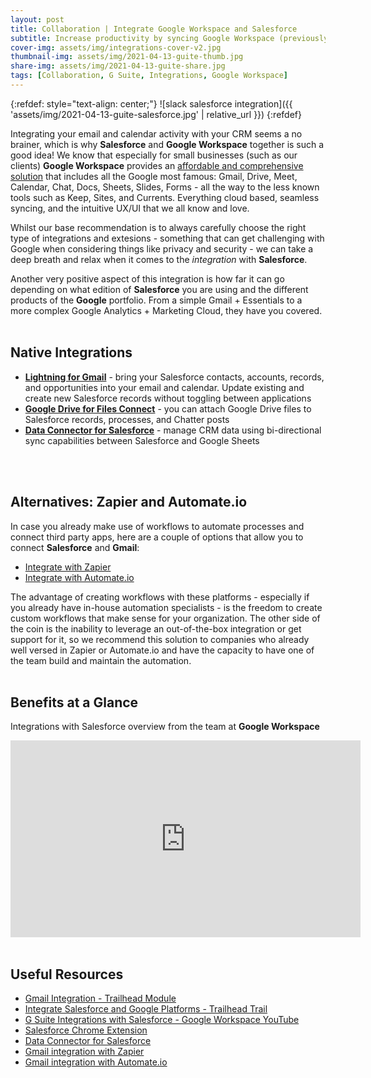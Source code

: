 ```yaml
---
layout: post
title: Collaboration | Integrate Google Workspace and Salesforce
subtitle: Increase productivity by syncing Google Workspace (previously G Suite) with Salesforce Essentials 
cover-img: assets/img/integrations-cover-v2.jpg
thumbnail-img: assets/img/2021-04-13-guite-thumb.jpg
share-img: assets/img/2021-04-13-guite-share.jpg
tags: [Collaboration, G Suite, Integrations, Google Workspace]
---
```


{:refdef: style="text-align: center;"}
![slack salesforce integration]({{ 'assets/img/2021-04-13-guite-salesforce.jpg' | relative_url }})
{:refdef}

Integrating your email and calendar activity with your CRM seems a no brainer, which is why **Salesforce** and **Google Workspace** together is such a good idea!
We know that especially for small businesses (such as our clients) **Google Workspace** provides an [affordable and comprehensive solution](https://workspace.google.com/intl/en_nz/pricing.html) that includes all the Google most famous: Gmail, Drive, Meet, Calendar, Chat, Docs, Sheets, Slides, Forms - all the way to the less known tools such as Keep, Sites, and Currents.
Everything cloud based, seamless syncing, and the intuitive UX/UI that we all know and love.

Whilst our base recommendation is to always carefully choose the right type of integrations and extesions - something that can get challenging with Google when considering things like privacy and security - we can take a deep breath and relax when it comes to the *integration* with **Salesforce**.

Another very positive aspect of this integration is how far it can go depending on what edition of **Salesforce** you are using and the different products of the **Google** portfolio. From a simple Gmail + Essentials to a more complex Google Analytics + Marketing Cloud, they have you covered.
<br/>
<br/>

## Native Integrations
* [**Lightning for Gmail**](https://trailhead.salesforce.com/en/content/learn/modules/gmail_integration) - bring your Salesforce contacts, accounts, records, and opportunities into your email and calendar. Update existing and create new Salesforce records without toggling between applications
* [**Google Drive for Files Connect**](https://help.salesforce.com/articleView?id=sf.admin_files_connect_enable.htm&type=5) - you can attach Google Drive files to Salesforce records, processes, and Chatter posts
* [**Data Connector for Salesforce**](https://gsuite.google.com/marketplace/app/data_connector_for_salesforce/857627895310) - manage CRM data using bi-directional sync capabilities between Salesforce and Google Sheets
<br/>
<br/>

## Alternatives: Zapier and Automate.io
In case you already make use of workflows to automate processes and connect third party apps, here are a couple of options that allow you to connect **Salesforce** and **Gmail**:
* [Integrate with Zapier](https://zapier.com/apps/gmail/integrations/salesforce)
* [Integrate with Automate.io](https://automate.io/integration/gmail/salesforce)

The advantage of creating workflows with these platforms - especially if you already have in-house automation specialists - is the freedom to create custom workflows that make sense for your organization. The other side of the coin is the inability to leverage an out-of-the-box integration or get support for it, so we recommend this solution to companies who already well versed in Zapier or Automate.io and have the capacity to have one of the team build and maintain the automation.
<br/>
<br/>

## Benefits at a Glance
Integrations with Salesforce overview from the team at **Google Workspace**
<iframe width="560" height="315" src="https://www.youtube.com/embed/0Ce0bxmjR1o" frameborder="0" allow="accelerometer; autoplay; clipboard-write; encrypted-media; gyroscope; picture-in-picture" allowfullscreen></iframe>
<br/>
<br/>

## Useful Resources
* [Gmail Integration - Trailhead Module](https://trailhead.salesforce.com/en/content/learn/modules/gmail_integration?trail_id=integrate-salesforce-and-google-platforms)
* [Integrate Salesforce and Google Platforms - Trailhead Trail](https://trailhead.salesforce.com/en/content/learn/trails/integrate-salesforce-and-google-platforms)
* [G Suite Integrations with Salesforce - Google Workspace YouTube](https://youtu.be/0Ce0bxmjR1o)
* [Salesforce Chrome Extension](https://chrome.google.com/webstore/detail/salesforce/jjghhkepijgakdammjldcbnjehfkfmha)
* [Data Connector for Salesforce](https://gsuite.google.com/marketplace/app/data_connector_for_salesforce/857627895310)
* [Gmail integration with Zapier](https://zapier.com/apps/gmail/integrations/salesforce)
* [Gmail integration with Automate.io](https://automate.io/integration/gmail/salesforce)
<br/>
<br/>
